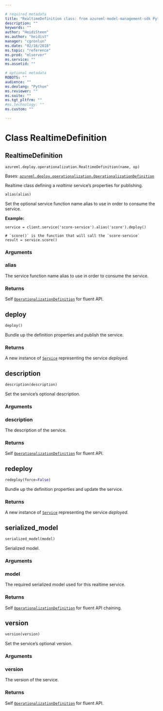 ```yaml
--- 
 
# required metadata 
title: "RealtimeDefinition class: from azureml-model-management-sdk Python module in Machine Learning Server" 
description: "" 
keywords: "" 
author: "HeidiSteen" 
ms.author: "heidist"
manager: "cgronlun" 
ms.date: "02/16/2018"  
ms.topic: "reference" 
ms.prod: "mlserver" 
ms.service: "" 
ms.assetid: "" 
 
# optional metadata 
ROBOTS: "" 
audience: "" 
ms.devlang: "Python" 
ms.reviewer: "" 
ms.suite: "" 
ms.tgt_pltfrm: "" 
#ms.technology: "" 
ms.custom: "" 
 
---
```


# Class RealtimeDefinition


## RealtimeDefinition



```
azureml.deploy.operationalization.RealtimeDefinition(name, op)
```




Bases: [`azureml.deploy.operationalization.OperationalizationDefinition`](operationalization-definition.md)

Realtime class defining a *realtime* service’s properties for publishing.



```python
alias(alias)
```




Set the optional service function name alias to use in order to consume
the service.

**Example:**



```
service = client.service('score-service').alias('score').deploy()

# `score()` is the function that will call the `score-service`
result = service.score()
```



### Arguments


### alias

The service function name alias to use in order to consume
the service.


### Returns

Self [`OperationalizationDefinition`](operationalization-definition.md) for fluent API.



## deploy

```python
deploy()
```




Bundle up the definition properties and publish the service.


### Returns

A new instance of [`Service`](service.md) representing the
service *deployed*.



## description

```python
description(description)
```




Set the service’s optional description.


### Arguments


### description

The description of the service.


### Returns

Self [`OperationalizationDefinition`](operationalization-definition.md) for fluent API.



## redeploy

```python
redeploy(force=False)
```




Bundle up the definition properties and update the service.


### Returns

A new instance of [`Service`](service.md) representing the
service *deployed*.



## serialized_model

```python
serialized_model(model)
```




Serialized model.


### Arguments


### model

The required serialized model used for this realtime
service.


### Returns

Self [`OperationalizationDefinition`](operationalization-definition.md) for fluent API
chaining.



## version

```python
version(version)
```




Set the service’s optional version.


### Arguments


### version

The version of the service.


### Returns

Self [`OperationalizationDefinition`](operationalization-definition.md) for fluent API.
